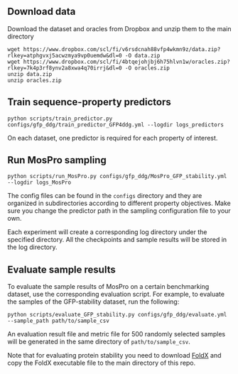 ## Download data
Download the dataset and oracles from Dropbox and unzip them to the main directory
```
wget https://www.dropbox.com/scl/fi/v6rsdcnah88vfp4wkmn9z/data.zip?rlkey=atphgvxj5acwzmya9vp0uemdw&dl=0 -O data.zip
wget https://www.dropbox.com/scl/fi/4btqejohjbj6h75hlvn1w/oracles.zip?rlkey=7k4p3rf8ynv2a8xwa4q70irrj&dl=0 -O oracles.zip
unzip data.zip
unzip oracles.zip
```

## Train sequence-property predictors
```
python scripts/train_predictor.py configs/gfp_ddg/train_predictor_GFP4ddg.yml --logdir logs_predictors
```
On each dataset, one predictor is required for each property of interest.

## Run MosPro sampling
```
python scripts/run_MosPro.py configs/gfp_ddg/MosPro_GFP_stability.yml --logdir logs_MosPro
```
The config files can be found in the `configs` directory and they are organized in subdirectories according to different property objectives. Make sure you change the predictor path in the sampling configuration file to your own.

Each experiment will create a corresponding log directory under the specified directory. All the checkpoints and sample results will be stored in the log directory.

## Evaluate sample results
To evaluate the sample results of MosPro on a certain benchmarking dataset, use the corresponding evaluation script. For example, to evaluate the samples of the GFP-stability dataset, run the following:
```
python scripts/evaluate_GFP_stability.py configs/gfp_ddg/evaluate.yml --sample_path path/to/sample_csv
```
An evaluation result file and metric file for 500 randomly selected samples will be generated in the same directory of `path/to/sample_csv`. 

Note that for evaluating protein stability you need to download [FoldX](https://foldxsuite.crg.eu/) and copy the FoldX executable file to the main directory of this repo.
